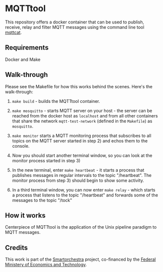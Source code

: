 # MQTTtool

This repository offers a docker container that can be used to publish, receive, relay and filter MQTT messages using the command line tool
[mqttcat](https://github.com/martinvirtel/python-mqttcat).

## Requirements

Docker and Make

## Walk-through

Please see the Makefile for how this works behind the scenes. Here's the walk-through:

1) `make build` - builds the MQTTtool container. 

2) `make mosquitto` - starts MQTT server on your host - the server can be reached from the docker host as `localhost` and 
from all other containers that share the network `mqtt-test-network` (defined in the `Makefile`) as `mosquitto`.


3) `make monitor` starts a MQTT monitoring process that subscribes to all topics on the MQTT server started in step 2) and echos them
to the console. 

4) Now you should start another terminal window, so you can look at the monitor process started in step 3)

5) In the new terminal, enter `make heartbeat` - it starts a process that publishes messages in regular intervals to the topic "/heartbeat".
The monitor process from step 3) should begin to show some activity.

6) In a third terminal window, you can now enter `make relay` - which starts a process that listens to the topic "/heartbeat" and forwards
some of the messages to the topic "/tock"

## How it works

Centerpiece of MQTTtool is the application of the Unix pipeline paradigm to MQTT messages. 

## Credits

This work is part of the [Smartorchestra](http://smartorchestra.de/) project, co-financed by the [Federal Ministery of Economics and Technology](https://www.bmwi.de/).

